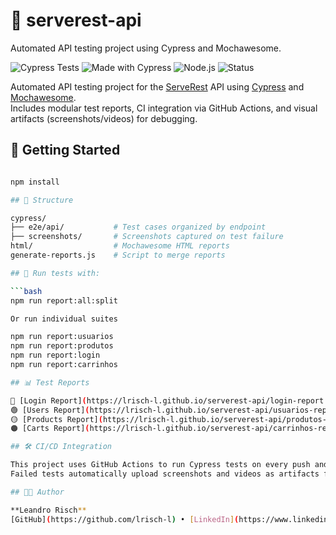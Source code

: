 # 🧪 serverest-api

Automated API testing project using Cypress and Mochawesome.

![Cypress Tests](https://github.com/lrisch-l/serverest-api/actions/workflows/cypress.yml/badge.svg)
![Made with Cypress](https://img.shields.io/badge/Cypress-automation-brightgreen?logo=cypress)
![Node.js](https://img.shields.io/badge/Node.js-v18.17.0-blue?logo=node.js)
![Status](https://img.shields.io/badge/tests-passing-brightgreen)

Automated API testing project for the [ServeRest](https://github.com/PauloGoncalvesBH/ServeRest) API using [Cypress](https://www.cypress.io/) and [Mochawesome](https://github.com/adamgruber/mochawesome).  
Includes modular test reports, CI integration via GitHub Actions, and visual artifacts (screenshots/videos) for debugging.


## 🚀 Getting Started

```bash

npm install

## 📂 Structure

cypress/
├── e2e/api/           # Test cases organized by endpoint
├── screenshots/       # Screenshots captured on test failure
html/                  # Mochawesome HTML reports
generate-reports.js    # Script to merge reports

## 🚀 Run tests with:

```bash
npm run report:all:split

Or run individual suites

npm run report:usuarios
npm run report:produtos
npm run report:login
npm run report:carrinhos

## 📊 Test Reports

🔹 [Login Report](https://lrisch-l.github.io/serverest-api/login-report.html)  
🟢 [Users Report](https://lrisch-l.github.io/serverest-api/usuarios-report.html)  
🟡 [Products Report](https://lrisch-l.github.io/serverest-api/produtos-report.html)  
🟠 [Carts Report](https://lrisch-l.github.io/serverest-api/carrinhos-report.html)

## 🛠️ CI/CD Integration

This project uses GitHub Actions to run Cypress tests on every push and pull request to main.
Failed tests automatically upload screenshots and videos as artifacts for debugging.

## 👨‍💻 Author

**Leandro Risch**  
[GitHub](https://github.com/lrisch-l) • [LinkedIn](https://www.linkedin.com/in/leandro-risch-38118726a/)



 


